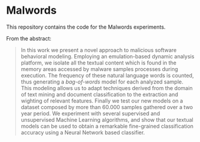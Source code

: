 # Malwords

This repository contains the code for the Malwords experiments.

From the abstract:

> In this work we present a novel approach to malicious software behavioral modeling.
> Employing an emulation-based dynamic analysis platform, we isolate all the textual content which is found in the memory areas accessed by malware samples processes during execution.
> The frequency of these natural language words is counted, thus generating a *bag-of-words* model for each analyzed sample.
> This modeling allows us to adapt techniques derived from the domain of text mining and document classification to the extraction and wighting of relevant features.
> Finally we test our new models on a dataset composed by more than 60.000 samples gathered over a two year period.
> We experiment with several supervised and unsupervised Machine Learning algorithms, and show that our textual models can be used to obtain a remarkable fine-grained classification accuracy using a Neural Network based classifier.
